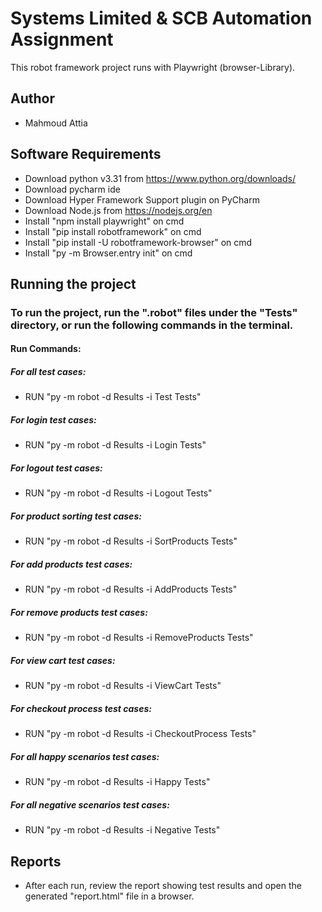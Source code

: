 # Systems Limited & SCB Automation Assignment

This robot framework project runs with Playwright (browser-Library).

## Author

- Mahmoud Attia

## Software Requirements

- Download python v3.31 from https://www.python.org/downloads/
- Download pycharm ide
- Download Hyper Framework Support plugin on PyCharm
- Download Node.js from https://nodejs.org/en
- Install "npm install playwright" on cmd
- Install "pip install robotframework" on cmd
- Install "pip install -U robotframework-browser" on cmd
- Install "py -m Browser.entry init" on cmd

## Running the project

### To run the project, run the ".robot" files under the "Tests" directory, or run the following commands in the terminal.
#### Run Commands:
##### For all test cases:
- RUN  "py -m robot -d Results      -i       Test        Tests"

##### For login test cases:
- RUN  "py -m robot -d Results      -i       Login        Tests"

##### For logout test cases:
- RUN  "py -m robot -d Results      -i       Logout        Tests"

##### For product sorting test cases:
- RUN  "py -m robot -d Results      -i       SortProducts        Tests"

##### For add products test cases:
- RUN  "py -m robot -d Results      -i       AddProducts        Tests"

##### For remove products test cases:
- RUN  "py -m robot -d Results      -i       RemoveProducts        Tests"

##### For view cart test cases:
- RUN  "py -m robot -d Results      -i       ViewCart        Tests"

##### For checkout process test cases:
- RUN  "py -m robot -d Results      -i       CheckoutProcess        Tests"

##### For all happy scenarios test cases:
- RUN  "py -m robot -d Results      -i       Happy        Tests"

##### For all negative scenarios test cases:
- RUN  "py -m robot -d Results      -i       Negative        Tests"

## Reports
- After each run, review the report showing test results and open the generated "report.html" file in a browser.





